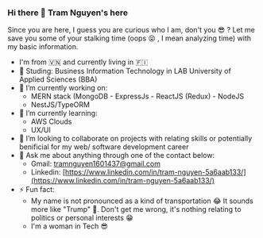 ### Hi there 👋 Tram Nguyen's here

Since you are here, I guess you are curious who I am, don't you :sunglasses: ? Let me save you some of your stalking time (oops :stuck_out_tongue_closed_eyes: , I mean analyzing time) with my basic information.
- I'm from :vietnam: and currently living in :finland:
- :school: Studing: Business Information Technology in LAB University of Applied Sciences (BBA)
- 🔭 I’m currently working on:
  - MERN stack (MongoDB - ExpressJs - ReactJS (Redux) - NodeJS
  - NestJS/TypeORM
- 🌱 I’m currently learning:
  - AWS Clouds
  - UX/UI
- 👯 I’m looking to collaborate on projects with relating skills or potentially benificial for my web/ software development career
- 💬 Ask me about anything through one of the contact below:
  - Gmail: tramnguyen1601437@gmail.com
  - Linkedin: [https://www.linkedin.com/in/tram-nguyen-5a6aab133/](https://www.linkedin.com/in/tram-nguyen-5a6aab133/)
- ⚡ Fun fact:
  - My name is not pronounced as a kind of transportation :joy: It sounds more like "Trump" :exploding_head:. Don't get me wrong, it's nothing relating to politics or personal interests :grin:
  - I'm a woman in Tech :sunglasses:
